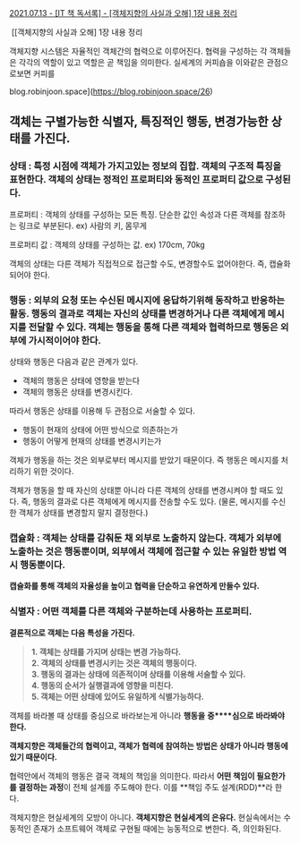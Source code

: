 [2021.07.13 - \[IT 책 독서록\] - \[객체지향의 사실과 오해\] 1장 내용 정리](https://blog.robinjoon.space/26)

 [\[객체지향의 사실과 오해\] 1장 내용 정리

객체지향 시스템은 자율적인 객체간의 협력으로 이루어진다. 협력을 구성하는 각 객체들은 각각의 역할이 있고 역할은 곧 책임을 의미한다. 실세계의 커피숍을 이와같은 관점으로보면 커피를

blog.robinjoon.space](https://blog.robinjoon.space/26)

## 객체는 구별가능한 식별자, 특징적인 행동, 변경가능한 상태를 가진다.

### 상태 : 특정 시점에 객체가 가지고있는 정보의 집합. 객체의 구조적 특징을 표현한다. 객체의 상태는 정적인 프로퍼티와 동적인 프로퍼티 값으로 구성된다.

프로퍼티 : 객체의 상태를 구성하는 모든 특징. 단순한 값인 속성과 다른 객체를 참조하는 링크로 부분된다. ex) 사람의 키, 몸무게

프로퍼티 값 : 객체의 상태를 구성하는 값. ex) 170cm, 70kg

객체의 상태는 다른 객체가 직접적으로 접근할 수도, 변경할수도 없어야한다. 즉, 캡슐화되어야 한다.

### 행동 : 외부의 요청 또는 수신된 메시지에 응답하기위해 동작하고 반응하는 활동. 행동의 결과로 객체는 자신의 상태를 변경하거나 다른 객체에게 메시지를 전달할 수 있다. 객체는 행동을 통해 다른 객체와 협력하므로 행동은 외부에 가시적이어야 한다. 

상태와 행동은 다음과 같은 관계가 있다.

-   객체의 행동은 상태에 영향을 받는다
-   객체의 행동은 상태를 변경시킨다.

따라서 행동은 상태를 이용해 두 관점으로 서술할 수 있다.

-   행동이 현재의 상태에 어떤 방식으로 의존하는가
-   행동이 어떻게 현재의 상태를 변경시키는가

객체가 행동을 하는 것은 외부로부터 메시지를 받았기 때문이다. 즉 행동은 메시지를 처리하기 위한 것이다.

객체가 행동을 할 때 자신의 상태뿐 아니라 다른 객체의 상태를 변경시켜야 할 때도 있다. 즉, 행동의 결과로 다른 객체에게 메시지를 전송할 수도 있다. (물론, 메시지를 수신한 객체가 상태를 변경할지 말지 결정한다.)

### 캡슐화 : 객체는 상태를 감춰둔 채 외부로 노출하지 않는다. 객체가 외부에 노출하는 것은 행동뿐이며, 외부에서 객체에 접근할 수 있는 유일한 방법 역시 행동뿐이다.

**캡슐화를 통해 객체의 자율성을 높이고 협력을 단순하고 유연하게 만들수 있다.**

### 식별자 : 어떤 객체를 다른 객체와 구분하는데 사용하는 프로퍼티.

**결론적으로 객체는 다음 특성을 가진다.**

> **1\. 객체는 상태를 가지며 상태는 변경 가능하다.**  
> **2\. 객체의 상태를 변경시키는 것은 객체의 행동이다.**   
> **3\. 행동의 결과는 상태에 의존적이며 상태를 이용해 서술할 수 있다.**  
> **4\. 행동의 순서가 실행결과에 영향을 미친다.**  
> **5\. 객체는 어떤 상태에 있어도 유일하게 식별가능하다.**

객체를 바라볼 때 상태를 중심으로 바라보는게 아니라 **행동을** **중****심으로** **바라봐야 한다.**

**객체지향은 객체들간의 협력이고, 객체가 협력에 참여하는 방법은 상태가 아니라 행동에 있기 때문이다.**

협력안에서 객체의 행동은 결국 객체의 책임을 의미한다. 따라서 **어떤 책임이 필요한가를 결정하는 과정**이 전체 설계를 주도해야 한다. 이를 **책임 주도 설계(RDD)**라 한다.

객체지향은 현실세계의 모방이 아니다. **객체지향은 현실세계의 은유다.** 현실속에서는 수동적인 존재가 소프트웨어 객체로 구현될 때에는 능동적으로 변한다. 즉, 의인화된다.

